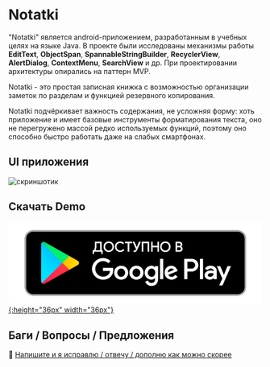 # Notatki

"Notatki" является android-приложением, разработанным в учебных целях на языке Java. В проекте были исследованы механизмы работы **EditText**, **ObjectSpan**, **SpannableStringBuilder**, **RecyclerView**, **AlertDialog**, **ContextMenu**, **SearchView** и др. При проектировании архитектуры опирались на паттерн MVP. 

Notatki - это простая записная книжка с возможностью организации заметок по разделам и функцией резервного копирования. 

Notatki подчёркивает важность содержания, не усложняя форму: хоть приложение и имеет базовые инструменты форматирования текста, оно не перегружено массой редко используемых функций, поэтому оно способно быстро работать даже на слабых смартфонах. 

## UI приложения
![скриншотик](https://github.com/developer-kaczmarek/GeometricImage/blob/master/screenshotic.png)

## Скачать Demo
[![Google play](https://github.com/developer-kaczmarek/Notatki/blob/master/googleplayicon.png){:height="36px" width="36px"}](https://play.google.com/store/apps/details?id=kaczmarek.notatki)


## Баги / Вопросы /  Предложения

📧 [Напишите и я исправлю / отвечу / дополню как можно скорее](mailto:developer.kaczmarek@yandex.ru)
